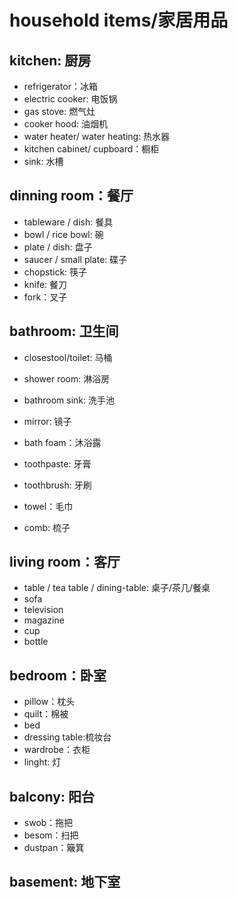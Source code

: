 # household items/家居用品

## kitchen: 厨房

* refrigerator：冰箱
* electric cooker: 电饭锅
* gas stove: 燃气灶
* cooker hood: 油烟机
* water heater/ water heating: 热水器
* kitchen cabinet/ cupboard：橱柜
* sink: 水槽

## dinning room：餐厅
* tableware / dish: 餐具
* bowl / rice bowl: 碗
* plate / dish: 盘子
* saucer / small plate: 碟子
* chopstick: 筷子
* knife: 餐刀
* fork：叉子


## bathroom: 卫生间

* closestool/toilet: 马桶
* shower room: 淋浴房
* bathroom sink: 洗手池

* mirror: 镜子
* bath foam：沐浴露
* toothpaste: 牙膏
* toothbrush: 牙刷
* towel：毛巾
* comb: 梳子

## living room：客厅

* table / tea table / dining-table: 桌子/茶几/餐桌
* sofa
* television
* magazine
* cup
* bottle


## bedroom：卧室
* pillow：枕头
* quilt：棉被
* bed
* dressing table:梳妆台
* wardrobe：衣柜
* linght: 灯

## balcony: 阳台
* swob：拖把
* besom：扫把
* dustpan：簸箕

## basement: 地下室
